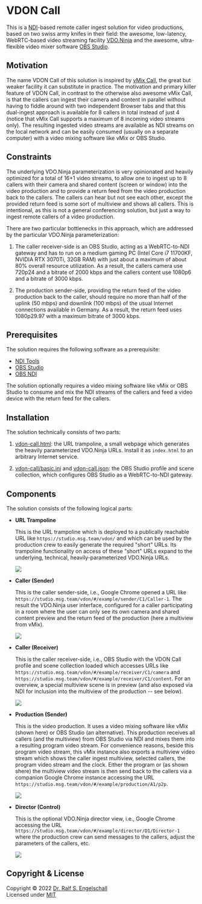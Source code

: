 
VDON Call
=========
  
This is a [NDI](https://ndi.tv)-based remote caller ingest solution
for video productions, based on two swiss army knifes in their field:
the awesome, low-latency, WebRTC-based video streaming facility
[VDO.Ninja](https://vdo.ninja) and the awesome, ultra-flexible video
mixer software [OBS Studio](https://obsproject.com).

Motivation
----------

The name VDON Call of this solution is inspired by
[vMix Call](https://www.vmix.com/products/vmix-call.aspx), the great but
weaker facility it can substitute in practice. The motivation and
primary killer feature of VDON Call, in contrast to the otherwise also
awesome vMix Call, is that the callers can ingest their camera and
content in parallel without having to fiddle around with two independent
Browser tabs and that this dual-ingest approach is available for 8
callers in total instead of just 4 (notice that vMix Call supports a
maximum of 8 incoming video streams only). The resulting ingested video
streams are available as NDI streams on the local network and can be
easily consumed (usually on a separate computer) with a video mixing
software like vMix or OBS Studio.

Constraints
-----------

The underlying VDO.Ninja parameterization is very opinionated and
heavily optimized for a total of 16+1 video streams, to allow one to
ingest up to 8 callers with their camera and shared content (screen or
window) into the video production and to provide a return feed from the
video production back to the callers. The callers can hear but not see
each other, except the provided return feed is some sort of multiview
and shows all callers. This is intentional, as this is not a general
conferencing solution, but just a way to ingest remote callers of a
video production.

There are two particular bottlenecks in this approach, which are
addressed by the particular VDO.Ninja parameterization:

1. The caller receiver-side is an OBS Studio, acting as a WebRTC-to-NDI
   gateway and has to run on a medium gaming PC (Intel Core i7 11700KF,
   NVIDIA RTX 3070Ti, 32GB RAM) with just about a maximum of about 80%
   overall resource utilization. As a result, the callers camera use
   720p24 and a bitrate of 2000 kbps and the callers content use 1080p6
   and a bitrate of 3000 kbps.
    
2. The production sender-side, providing the return feed of the video 
   production back to the caller, should require no more than half of
   the uplink (50 mbps) and downlink (100 mbps) of the usual Internet
   connections available in Germany. As a result, the return feed uses
   1080p29.97 with a maximum bitrate of 3000 kbps.

Prerequisites
-------------

The solution requires the following software as a prerequisite:

- [NDI Tools](https://www.ndi.tv/tools/)
- [OBS Studio](https://obsproject.com/)
- [OBS NDI](https://github.com/Palakis/obs-ndi/)

The solution optionally requires a video mixing software like vMix or
OBS Studio to consume and mix the NDI streams of the callers and feed a
video device with the return feed for the callers.

Installation
------------

The solution technically consists of two parts:

1. [vdon-call.html](vdon-call.html): the URL trampoline, a
   small webpage which generates the heavily parameterized VDO.Ninja
   URLs. Install it as `index.html` to an arbitrary Internet service.

2. [vdon-call/basic.ini](vdon-call/basic.ini) and
   [vdon-call.json](vdon-call.json): the OBS Studio profile and scene collection,
   which configures OBS Studio as a WebRTC-to-NDI gateway.

Components
----------

The solution consists of the following logical parts:

- **URL Trampoline**

  This is the URL trampoline which is deployed to a publically reachable
  URL like `https://studio.msg.team/vdon/` and which can be used by the
  production crew to easily generate the required "short" URLs. Its
  trampoline functionality on access of these "short" URLs expand to the
  underlying, technical, heavily-parameterized VDO.Ninja URLs.

  ![](vdon-call-shot-1-trampoline.png)

- **Caller (Sender)**

  This is the caller sender-side, i.e., Google Chrome opened a URL
  like `https://studio.msg.team/vdon/#/example/sender/C1/Caller-1`.
  The result the VDO.Ninja user interface, configured for a caller
  participating in a room where the user can only see its own camera and
  shared content preview and the return feed of the production (here
  a multiview from vMix).

  ![](vdon-call-shot-2-caller-sender.png)

- **Caller (Receiver)**

  This is the caller receiver-side, i.e., OBS Studio with the VDON
  Call profile and scene collection loaded which accesses URLs like
  `https://studio.msg.team/vdon/#/example/receiver/C1/camera` and
  `https://studio.msg.team/vdon/#/example/receiver/C1/content`. For an
  overview, a special multiview scene is in preview (and also exposed
  via NDI for inclusion into the multiview of the production -- see
  below).

  ![](vdon-call-shot-3-caller-receiver.png)

- **Production (Sender)**

  This is the video production. It uses a video mixing software
  like vMix (shown here) or OBS Studio (an alternative). This
  production receives all callers (and the multiview) from OBS
  Studio via NDI and mixes them into a resulting program video
  stream. For convenience reasons, beside this program video
  stream, this vMix instance also exports a multiview video stream
  which shows the caller ingest multiview, selected callers, the
  program video stream and the clock. Either the program or (as
  shown shere) the multiview video stream is then send back to the
  callers via a companion Google Chrome instance accessing the URL
  `https://studio.msg.team/vdon/#/example/production/A1/p2p`.

  ![](vdon-call-shot-4-production.png)

- **Director (Control)**

  This is the optional VDO.Ninja director
  view, i.e., Google Chrome accessing the URL
  `https://studio.msg.team/vdon/#/example/director/D1/Director-1`
  where the production crew can send messages to the callers, adjust the
  parameters of the callers, etc.

  ![](vdon-call-shot-5-director.png)

Copyright & License
-------------------

Copyright &copy; 2022 [Dr. Ralf S. Engelschall](mailto:rse@engelschall.com)<br/>
Licensed under [MIT](https://spdx.org/licenses/MIT)

